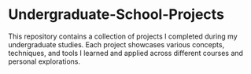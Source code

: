 # Undergraduate-School-Projects

This repository contains a collection of projects I completed during my undergraduate studies. Each project showcases various concepts, techniques, and tools I learned and applied across different courses and personal explorations.
